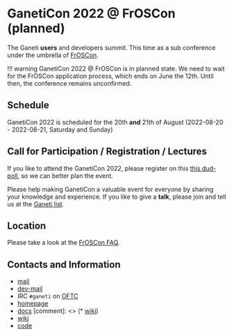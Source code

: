 # GanetiCon 2022 @ FrOSCon (planned)
The Ganeti **users** and developers summit. This time as a sub conference under the umbrella of [FrOSCon](https://www.froscon.org/).

!!! warning
    GanetiCon 2022 @ FrOSCon is in planned state. We need to wait for the FrOSCon application process, which ends on June the 12th. Until then, the conference remains unconfirmed.

## Schedule
GanetiCon 2022 is scheduled for the 20th **and** 21th of August (2022-08-20 - 2022-08-21, Saturday and Sunday)

## Call for Participation / Registration / Lectures
If you like to attend the GanetiCon 2022, please register on this [this dud-poll](https://dud-poll.inf.tu-dresden.de/ganeticon/), so we can better plan the event.

Please help making GanetiCon a valuable event for everyone by sharing your knowledge and experience. If you like to give a **talk**, please join and tell us at the [Ganeti list](https://groups.google.com/g/ganeti).

## Location
Please take a look at the [FrOSCon FAQ](https://www.froscon.org/en/faq/#irfaq_37_82863).

## Contacts and Information
* [mail](https://groups.google.com/forum/\#!forum/ganeti)
* [dev-mail](https://groups.google.com/forum/\#!forum/ganeti-devel)
* IRC `#ganeti` on [OFTC](https://www.oftc.net/)
* [homepage](https://ganeti.org/)
* [docs](https://docs.ganeti.org)
[comment]: <> (* [wiki](https://ganeti.googlesource.com/wiki/+/master))
* [wiki](https://github.com/ganeti/ganeti/wiki)
* [code](https://github.com/ganeti/ganeti)

